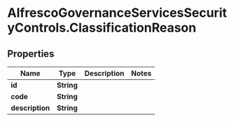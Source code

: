 # AlfrescoGovernanceServicesSecurityControls.ClassificationReason

## Properties
Name | Type | Description | Notes
------------ | ------------- | ------------- | -------------
**id** | **String** |  | 
**code** | **String** |  | 
**description** | **String** |  | 


